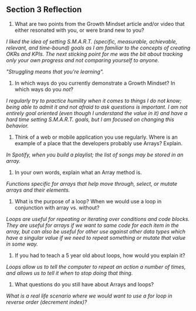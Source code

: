 ## Section 3 Reflection

1. What are two points from the Growth Mindset article and/or video that either resonated with you, or were brand new to you?

_I liked the idea of setting S.M.A.R.T. (specific, measurable, achievable, relevant, and time-bound) goals as I am familiar to the concepts of creating OKRs and KPIs. The next sticking point for me was the bit about tracking only your own progress and not comparing yourself to anyone._

_"Struggling means that you're learning"._

1. In which ways do you currently demonstrate a Growth Mindset? In which ways do you _not_?

_I regularly try to practice humility when it comes to things I do not know; being able to admit it and not afraid to ask questions is important. I am not entirely goal oriented (even though I understand the value in it) and have a hard time setting S.M.A.R.T. goals, but I am focused on changing this behavior._

1. Think of a web or mobile application you use regularly. Where is an example of a place that the developers probably use Arrays? Explain.

_In Spotify, when you build a playlist; the list of songs may be stored in an array._

1. In your own words, explain what an Array method is.

_Functions specific for arrays that help move through, select, or mutate arrays and their elements._

1. What is the purpose of a loop? When we would use a loop in conjunction with array vs. without?

_Loops are useful for repeating or iterating over conditions and code blocks. They are useful for arrays if we want to same code for each item in the array, but can also be useful for other use against other data types which have a singular value if we need to repeat something or mutate that value in some way._

1. If you had to teach a 5 year old about loops, how would you explain it?

_Loops allow us to tell the computer to repeat an action a number of times, and allows us to tell it when to stop doing that thing._

1. What questions do you still have about Arrays and loops?

_What is a real life scenario where we would want to use a for loop in reverse order (decrement index)?_
